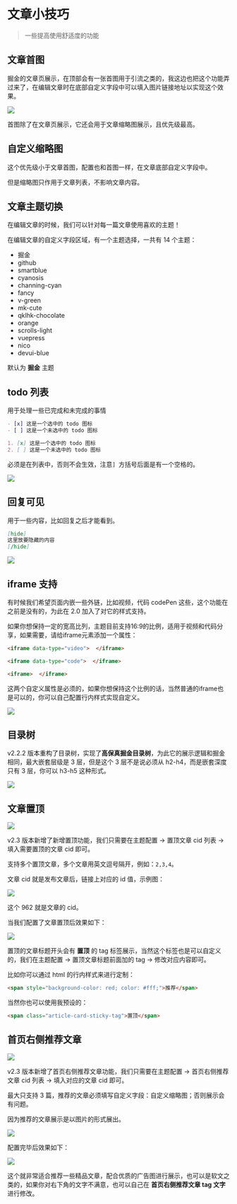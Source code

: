 <!--
 * @Author: mulingyuer
 * @Date: 2023-03-28 02:22:08
 * @LastEditTime: 2024-04-27 23:24:46
 * @LastEditors: mulingyuer
 * @Description:文章小技巧
 * @FilePath: \Typecho_Theme_JJ_docs\src\advanced-config\article-tips.md
 * 怎么可能会有bug！！！
-->

# 文章小技巧

> 一些提高使用舒适度的功能

## 文章首图

掘金的文章页展示，在顶部会有一张首图用于引流之类的，我这边也把这个功能弄过来了，在编辑文章时在底部自定义字段中可以填入图片链接地址以实现这个效果。

![](/images/advanced-config/article-tips/文章首图01.jpg)

首图除了在文章页展示，它还会用于文章缩略图展示，且优先级最高。

## 自定义缩略图

这个优先级小于文章首图，配置也和首图一样，在文章底部自定义字段中。

但是缩略图只作用于文章列表，不影响文章内容。

## 文章主题切换

在编辑文章的时候，我们可以针对每一篇文章使用喜欢的主题！

在编辑文章的自定义字段区域，有一个主题选择，一共有 14 个主题：

- 掘金
- github
- smartblue
- cyanosis
- channing-cyan
- fancy
- v-green
- mk-cute
- qklhk-chocolate
- orange
- scrolls-light
- vuepress
- nico
- devui-blue

默认为 **掘金** 主题

## todo 列表

用于处理一些已完成和未完成的事情

```markdown
- [x] 这是一个选中的 todo 图标
- [ ] 这是一个未选中的 todo 图标

1. [x] 这是一个选中的 todo 图标
2. [ ] 这是一个未选中的 todo 图标
```

必须是在列表中，否则不会生效，注意`] `方括号后面是有一个空格的。

![](/images/advanced-config/article-tips/todo列表01.jpg)

## 回复可见

用于一些内容，比如回复之后才能看到。

```markdown
[hide]
这里放要隐藏的内容
[/hide]
```

![](/images/advanced-config/article-tips/回复可见01.jpg)

## iframe 支持

有时候我们希望页面内嵌一些外链，比如视频，代码 codePen 这些，这个功能在之前是没有的，为此在 2.0 加入了对它的样式支持。

如果你想保持一定的宽高比列，主题目前支持16:9的比例，适用于视频和代码分享，如果需要，请给iframe元素添加一个属性：

```html
<iframe data-type="video">  </iframe>

<iframe data-type="code">  </iframe>

<iframe>  </iframe>
```

这两个自定义属性是必须的，如果你想保持这个比例的话，当然普通的iframe也是可以的，你可以自己配置行内样式实现自定义。

![](/images/advanced-config/article-tips/iframe支持01.png)

## 目录树

v2.2.2 版本重构了目录树，实现了**高保真掘金目录树**，为此它的展示逻辑和掘金相同，最大嵌套层级是 3 层，但是这个 3 层不是说必须从 h2-h4，而是嵌套深度只有 3 层，你可以 h3-h5 这种形式。

![](/images/advanced-config/article-tips/目录树01.jpg)

## 文章置顶

![](/images/advanced-config/article-tips/文章置顶03.jpg)

v2.3 版本新增了新增置顶功能，我们只需要在主题配置 -> 置顶文章 cid 列表 -> 填入需要置顶的文章 cid 即可。

支持多个置顶文章，多个文章用英文逗号隔开，例如：`2,3,4`。

文章 cid 就是发布文章后，链接上对应的 id 值，示例图：

![](/images/advanced-config/article-tips/文章置顶01.jpg)

这个 962 就是文章的 cid。

当我们配置了文章置顶后效果如下：

![](/images/advanced-config/article-tips/文章置顶02.jpg)

置顶的文章标题开头会有 **置顶** 的 tag 标签展示，当然这个标签也是可以自定义的，我们在主题配置 -> 置顶文章标题前面加的 tag -> 修改对应内容即可。

比如你可以通过 html 的行内样式来进行定制：

```html
<span style="background-color: red; color: #fff;">推荐</span>
```

当然你也可以使用我预设的：

```html
<span class="article-card-sticky-tag">置顶</span>
```

## 首页右侧推荐文章

![](/images/advanced-config/article-tips/首页右侧推荐文章01.jpg)

v2.3 版本新增了首页右侧推荐文章功能，我们只需要在主题配置 -> 首页右侧推荐文章 cid 列表 -> 填入对应的文章 cid 即可。

最大只支持 3 篇，推荐的文章必须填写自定义字段：自定义缩略图；否则展示会有问题。

因为推荐的文章展示是以图片的形式展出。

![](/images/advanced-config/article-tips/首页右侧推荐文章02.jpg)

配置完毕后效果如下：

![](/images/advanced-config/article-tips/首页右侧推荐文章03.jpg)

这个就非常适合推荐一些精品文章，配合优质的广告图进行展示，也可以是软文之类的，如果你对右下角的文字不满意，也可以自己在 **首页右侧推荐文章 tag 文字** 进行修改。

